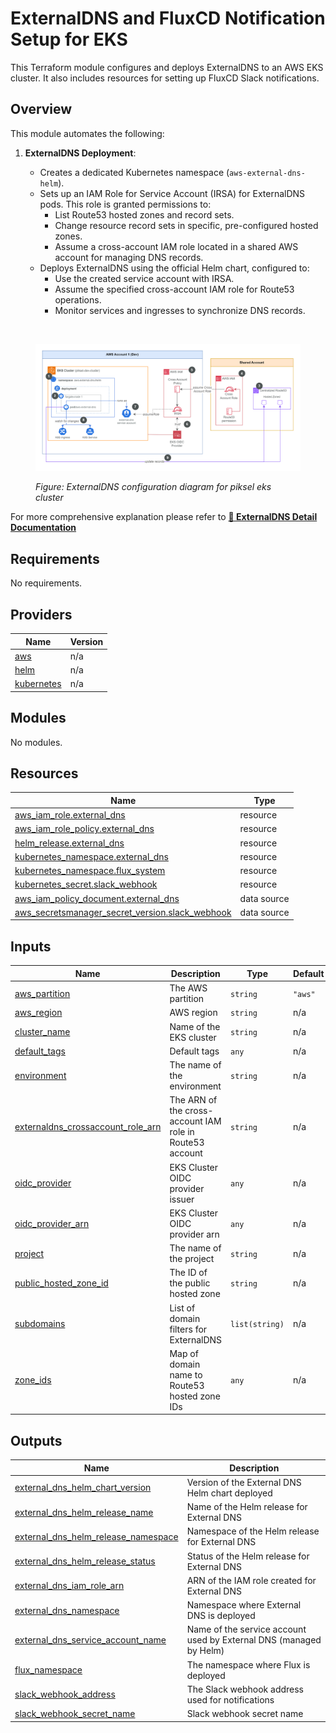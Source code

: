 # ExternalDNS and FluxCD Notification Setup for EKS

This Terraform module configures and deploys ExternalDNS to an AWS EKS cluster. It also includes resources for setting up FluxCD Slack notifications.

## Overview

This module automates the following:

1.  **ExternalDNS Deployment**:

    - Creates a dedicated Kubernetes namespace (`aws-external-dns-helm`).
    - Sets up an IAM Role for Service Account (IRSA) for ExternalDNS pods. This role is granted permissions to:
      - List Route53 hosted zones and record sets.
      - Change resource record sets in specific, pre-configured hosted zones.
      - Assume a cross-account IAM role located in a shared AWS account for managing DNS records.
    - Deploys ExternalDNS using the official Helm chart, configured to:
      - Use the created service account with IRSA.
      - Assume the specified cross-account IAM role for Route53 operations.
      - Monitor services and ingresses to synchronize DNS records.

&nbsp;<figure>
<img src="../.images/externalDNS.png"
         alt="ExternalDNS setup diagram for piksel project" width="750" height="auto">

  <figcaption><i>Figure: ExternalDNS configuration diagram for piksel eks cluster</i></figcaption>
</figure>

For more comprehensive explanation please refer to [**📑 ExternalDNS Detail Documentation**](https://github.com/piksel-ina/piksel-document/blob/main/architecture/eks-addons.md)

<!-- BEGIN_TF_DOCS -->
## Requirements

No requirements.

## Providers

| Name | Version |
|------|---------|
| <a name="provider_aws"></a> [aws](#provider\_aws) | n/a |
| <a name="provider_helm"></a> [helm](#provider\_helm) | n/a |
| <a name="provider_kubernetes"></a> [kubernetes](#provider\_kubernetes) | n/a |

## Modules

No modules.

## Resources

| Name | Type |
|------|------|
| [aws_iam_role.external_dns](https://registry.terraform.io/providers/hashicorp/aws/latest/docs/resources/iam_role) | resource |
| [aws_iam_role_policy.external_dns](https://registry.terraform.io/providers/hashicorp/aws/latest/docs/resources/iam_role_policy) | resource |
| [helm_release.external_dns](https://registry.terraform.io/providers/hashicorp/helm/latest/docs/resources/release) | resource |
| [kubernetes_namespace.external_dns](https://registry.terraform.io/providers/hashicorp/kubernetes/latest/docs/resources/namespace) | resource |
| [kubernetes_namespace.flux_system](https://registry.terraform.io/providers/hashicorp/kubernetes/latest/docs/resources/namespace) | resource |
| [kubernetes_secret.slack_webhook](https://registry.terraform.io/providers/hashicorp/kubernetes/latest/docs/resources/secret) | resource |
| [aws_iam_policy_document.external_dns](https://registry.terraform.io/providers/hashicorp/aws/latest/docs/data-sources/iam_policy_document) | data source |
| [aws_secretsmanager_secret_version.slack_webhook](https://registry.terraform.io/providers/hashicorp/aws/latest/docs/data-sources/secretsmanager_secret_version) | data source |

## Inputs

| Name | Description | Type | Default | Required |
|------|-------------|------|---------|:--------:|
| <a name="input_aws_partition"></a> [aws\_partition](#input\_aws\_partition) | The AWS partition | `string` | `"aws"` | no |
| <a name="input_aws_region"></a> [aws\_region](#input\_aws\_region) | AWS region | `string` | n/a | yes |
| <a name="input_cluster_name"></a> [cluster\_name](#input\_cluster\_name) | Name of the EKS cluster | `string` | n/a | yes |
| <a name="input_default_tags"></a> [default\_tags](#input\_default\_tags) | Default tags | `any` | n/a | yes |
| <a name="input_environment"></a> [environment](#input\_environment) | The name of the environment | `string` | n/a | yes |
| <a name="input_externaldns_crossaccount_role_arn"></a> [externaldns\_crossaccount\_role\_arn](#input\_externaldns\_crossaccount\_role\_arn) | The ARN of the cross-account IAM role in Route53 account | `string` | n/a | yes |
| <a name="input_oidc_provider"></a> [oidc\_provider](#input\_oidc\_provider) | EKS Cluster OIDC provider issuer | `any` | n/a | yes |
| <a name="input_oidc_provider_arn"></a> [oidc\_provider\_arn](#input\_oidc\_provider\_arn) | EKS Cluster OIDC provider arn | `any` | n/a | yes |
| <a name="input_project"></a> [project](#input\_project) | The name of the project | `string` | n/a | yes |
| <a name="input_public_hosted_zone_id"></a> [public\_hosted\_zone\_id](#input\_public\_hosted\_zone\_id) | The ID of the public hosted zone | `string` | n/a | yes |
| <a name="input_subdomains"></a> [subdomains](#input\_subdomains) | List of domain filters for ExternalDNS | `list(string)` | n/a | yes |
| <a name="input_zone_ids"></a> [zone\_ids](#input\_zone\_ids) | Map of domain name to Route53 hosted zone IDs | `any` | n/a | yes |

## Outputs

| Name | Description |
|------|-------------|
| <a name="output_external_dns_helm_chart_version"></a> [external\_dns\_helm\_chart\_version](#output\_external\_dns\_helm\_chart\_version) | Version of the External DNS Helm chart deployed |
| <a name="output_external_dns_helm_release_name"></a> [external\_dns\_helm\_release\_name](#output\_external\_dns\_helm\_release\_name) | Name of the Helm release for External DNS |
| <a name="output_external_dns_helm_release_namespace"></a> [external\_dns\_helm\_release\_namespace](#output\_external\_dns\_helm\_release\_namespace) | Namespace of the Helm release for External DNS |
| <a name="output_external_dns_helm_release_status"></a> [external\_dns\_helm\_release\_status](#output\_external\_dns\_helm\_release\_status) | Status of the Helm release for External DNS |
| <a name="output_external_dns_iam_role_arn"></a> [external\_dns\_iam\_role\_arn](#output\_external\_dns\_iam\_role\_arn) | ARN of the IAM role created for External DNS |
| <a name="output_external_dns_namespace"></a> [external\_dns\_namespace](#output\_external\_dns\_namespace) | Namespace where External DNS is deployed |
| <a name="output_external_dns_service_account_name"></a> [external\_dns\_service\_account\_name](#output\_external\_dns\_service\_account\_name) | Name of the service account used by External DNS (managed by Helm) |
| <a name="output_flux_namespace"></a> [flux\_namespace](#output\_flux\_namespace) | The namespace where Flux is deployed |
| <a name="output_slack_webhook_address"></a> [slack\_webhook\_address](#output\_slack\_webhook\_address) | The Slack webhook address used for notifications |
| <a name="output_slack_webhook_secret_name"></a> [slack\_webhook\_secret\_name](#output\_slack\_webhook\_secret\_name) | Slack webhook secret name |
<!-- END_TF_DOCS -->
